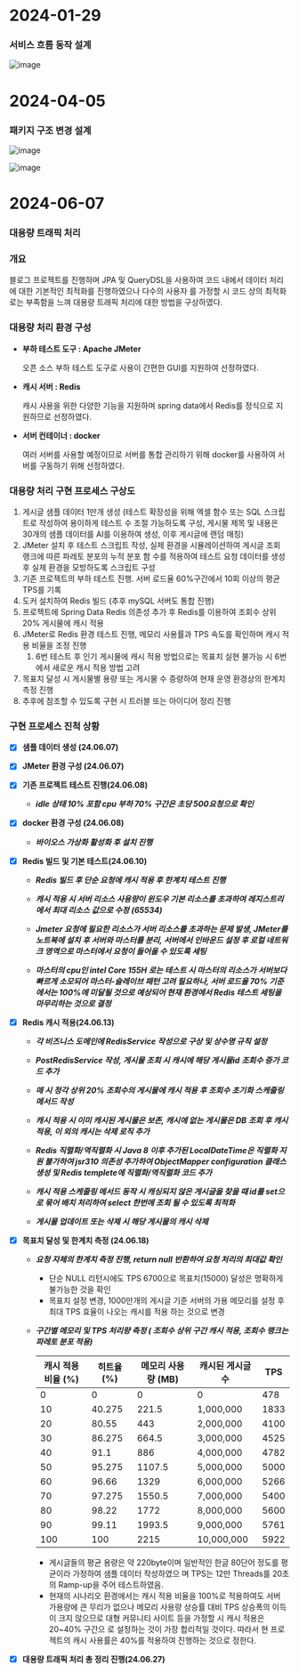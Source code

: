 # 2024-01-29
### 서비스 흐름 동작 설계
![image](https://github.com/LaDiuM1/blog_project/assets/135797245/5b77b461-e086-44c3-bf95-a7e2fe123d9e)

# 2024-04-05
### 패키지 구조 변경 설계
![image](https://github.com/LaDiuM1/blog_project/assets/135797245/89ad5281-cfbb-4bee-bbd6-326ddadd0264)

![image](https://github.com/LaDiuM1/blog_project/assets/135797245/068be764-459c-49dd-9f3b-e8e73237c5a5)

# 2024-06-07
### 대용량 트래픽 처리

### 개요

블로그 프로젝트를 진행하며 JPA 및 QueryDSL을 사용하여 코드 내에서 데이터 처리에 대한 기본적인 최적화를 진행하였으나
다수의 사용자 를 가정할 시 코드 상의 최적화로는 부족함을 느껴 대용량 트래픽 처리에 대한 방법을 구상하였다.

### 대용량 처리 환경 구성

- **부하 테스트 도구 : Apache JMeter**

  오픈 소스 부하 테스트 도구로 사용이 간편한 GUI를 지원하여 선정하였다.

- **캐시 서버 : Redis**

  캐시 사용을 위한 다양한 기능을 지원하며 spring data에서 Redis를 정식으로 지원하므로 선정하였다.

- **서버 컨테이너 : docker**

  여러 서버를 사용할 예정이므로 서버를 통합 관리하기 위해 docker를 사용하여 서버를 구동하기 위해 선정하였다.



### 대용량 처리 구현 프로세스 구상도

1. 게시글 샘플 데이터 1만개 생성 (테스트 확장성을 위해 엑셀 함수 또는 SQL 스크립트로 작성하여 용이하게 테스트 수 조절
    가능하도록 구성, 게시물 제목 및 내용은 30개의 샘플 데이터를 AI를 이용하여 생성, 이후 게시글에 랜덤 매칭)
2. JMeter 설치 후 테스트 스크립트 작성, 실제 환경을 시뮬레이션하여 게시글 조회 랭크에 따른 파레토 분포의 누적 분포 함
    수를 적용하여 테스트 요청 데이터를 생성 후 실제 환경을 모방하도록 스크립트 구성
3. 기존 프로젝트의 부하 테스트 진행. 서버 로드율 60%구간에서 10회 이상의 평균 TPS를 기록
4. 도커 설치하여 Redis 빌드 (추후 mySQL 서버도 통합 진행)
5. 프로젝트에 Spring Data Redis 의존성 추가 후 Redis를 이용하여 조회수 상위 20% 게시물에 캐시 적용
6. JMeter로 Redis 환경 테스트 진행, 메모리 사용률과 TPS 속도를 확인하며 캐시 적용 비율을 조정 진행
    1. 6번 테스트 후 인기 게시물에 캐시 적용 방법으로는 목표치 실현 불가능 시 6번에서 새로운 캐시 적용 방법 고려
7. 목표치 달성 시 게시물별 용량 또는 게시물 수 증량하여 현재 운영 환경상의 한계치 측정 진행
8. 추후에 참조할 수 있도록 구현 시 트러블 또는 아이디어 정리 진행

### 구현 프로세스 진척 상황

- [x]  **샘플 데이터 생성 (24.06.07)**
- [x]  **JMeter 환경 구성 (24.06.07)**
- [x]  **기존 프로젝트 테스트 진행(24.06.08)**
    - ***idle 상태 10% 포함 cpu 부하 70% 구간은 초당 500요청으로 확인***
- [x]  **docker 환경 구성 (24.06.08)**
    - ***바이오스 가상화 활성화 후 설치 진행***
- [x]  **Redis 빌드 및 기본 테스트(24.06.10)**
    - ***Redis 빌드 후 단순 요청에 캐시 적용 후 한계치 테스트 진행***
    - ***캐시 적용 시 서버 리소스 사용량이 윈도우 기본 리소스를 초과하여 레지스트리에서 최대 리소스 값으로 수정***
      ***(65534)***
    - ***Jmeter 요청에 필요한 리소스가 서버 리소스를 초과하는 문제 발생, JMeter를 노트북에 설치 후 서버와 마스터를 분리, 
      서버에서 인바운드 설정 후 로컬 네트워크 영역으로 마스터에서 요청이 들어올 수 있도록 세팅***

    - ***마스터의 cpu인 intel Core 155H 로는 테스트 시 마스터의 리소스가 서버보다 빠르게 소모되어 마스터-슬레이브 패턴 고려 
      필요하나, 서버 로드율 70% 기준에서는 100%에 미달될 것으로 예상되어 현재 환경에서 Redis 테스트 세팅을 마무리하는 것으로 결정***

- [x]  **Redis 캐시 적용(24.06.13)**
    - ***각 비즈니스 도메인에 RedisService 작성으로 구상 및 상수명 규칙 설정***
    - ***PostRedisService 작성,  게시물 조회 시 캐시에 해당 게시물id 조회수 증가 코드 추가***
    - ***매 시 정각 상위 20% 조회수의 게시물에 캐시 적용 후 조회수 초기화 스케줄링 메서드 작성***
    - ***캐시 적용 시 이미 캐시된 게시물은 보존, 캐시에 없는 게시물은 DB 조회 후 캐시 적용, 이 외의 캐시는 삭제  로직 추가***

    - ***Redis 직렬화/역직렬화 시 Java 8 이후 추가된 LocalDateTime은 직렬화 지원 불가하여 jsr310 의존성 추가하여 
      ObjectMapper configuration 클래스 생성 및  Redis templete에 직렬화/역직렬화 코드 추가***

    - ***캐시 적용 스케줄링 메서드 동작 시 캐싱되지 않은 게시글을 찾을 때 id를 set으로 묶어 배치 처리하여 select 한번에 
      조회 될 수 있도록 최적화***

    - ***게시물 업데이트 또는 삭제 시 해당 게시물의 캐시 삭제***
- [x]  **목표치 달성 및 한계치 측정 (24.06.18)**
    - ***요청 자체의 한계치 측정 진행, return null 반환하여 요청 처리의 최대값 확인***
        - 단순 NULL 리턴시에도 TPS 6700으로 목표치(15000) 달성은 명확하게 불가능한 것을 확인
        - 목표치 설정 변경, 1000만개의 게시글 기준 서버의 가용 메모리를 설정 후 최대 TPS 효율이 나오는 캐시를 적용
          하는 것으로 변경

   - ***구간별 메모리 및 TPS 처리량 측정 ( 조회수 상위 구간 캐시 적용, 조회수 랭크는 파레토 분포 적용)***

     | 캐시 적용 비율 (%) | 히트율 (%) | 메모리 사용량 (MB) | 캐시된 게시글 수 | TPS |
     | --- | --- | --- | --- | --- |
     | 0   | 0     | 0      | 0       | 478  |
     | 10  | 40.275| 221.5  | 1,000,000 | 1833 |
     | 20  | 80.55 | 443    | 2,000,000 | 4100 |
     | 30  | 86.275| 664.5  | 3,000,000 | 4525 |
     | 40  | 91.1  | 886    | 4,000,000 | 4782 |
     | 50  | 95.275| 1107.5 | 5,000,000 | 5000 |
     | 60  | 96.66 | 1329   | 6,000,000 | 5266 |
     | 70  | 97.275| 1550.5 | 7,000,000 | 5400 |
     | 80  | 98.22 | 1772   | 8,000,000 | 5600 |
     | 90  | 99.11 | 1993.5 | 9,000,000 | 5761 |
     | 100 | 100   | 2215   | 10,000,000 | 5922 |
     - 게시글들의 평균 용량은 약 220byte이며 일반적인 한글 80단어 정도를 평균이라 가정하여 샘플 데이터 작성하였으
       며 TPS는 12만 Threads를 20초의 Ramp-up을 주어 테스트하였음.
     - 현재의 시나리오 환경에서는 캐시 적용 비율을 100%로 적용하여도 서버 가용량에 큰 무리가 없으나 메모리 사용량
       상승률 대비 TPS 상승폭의 이득이 크지 않으므로 대형 커뮤니티 사이트 등을 가정할 시 캐시 적용은 20~40% 구간으
       로 설정하는 것이 가장 합리적일 것이다. 따라서 현 프로젝트의 캐시 사용률은 40%를 적용하여 진행하는 것으로 정한다.

- [x]  **대용량  트래픽 처리 총 정리 진행(24.06.27)**
